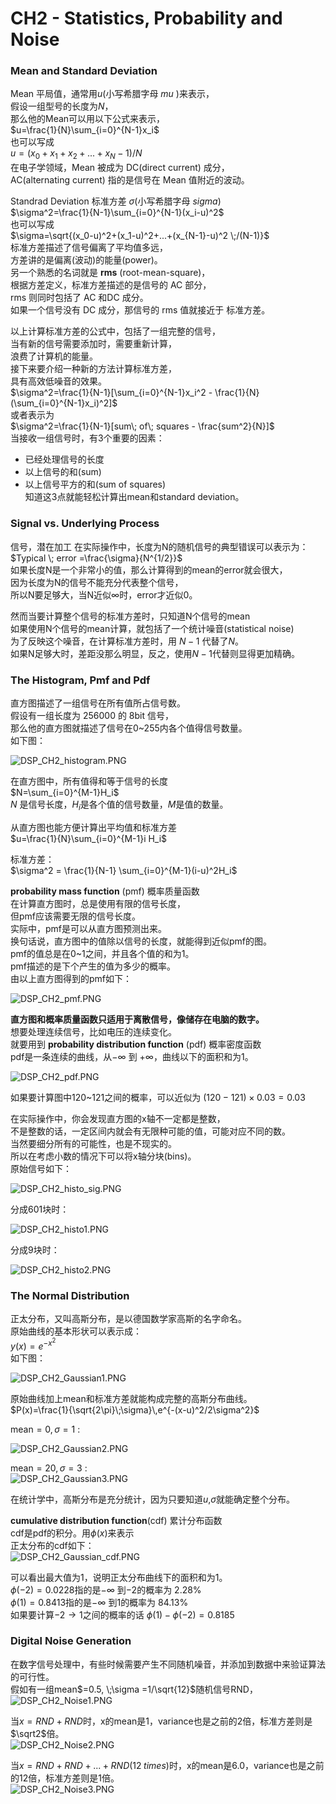 

# CH2 - Statistics, Probability and Noise

### Mean and Standard Deviation

Mean 平局值，通常用$u$(小写希腊字母 *mu* )来表示，  
假设一组型号的长度为$N$，  
那么他的Mean可以用以下公式来表示，  
$u=\frac{1}{N}\sum_{i=0}^{N-1}x_i$  
也可以写成  
$u=(x_0+ x_1 + x_2+...+x_N-1)/N$  
在电子学领域，Mean 被成为 DC(direct current) 成分，  
AC(alternating current) 指的是信号在 Mean 值附近的波动。  

Standrad Deviation 标准方差 $\sigma$(小写希腊字母 *sigma*)  
$\sigma^2=\frac{1}{N-1}\sum_{i=0}^{N-1}(x_i-u)^2$  
也可以写成  
$\sigma=\sqrt{(x_0-u)^2+(x_1-u)^2+...+(x_{N-1}-u)^2 \;/(N-1)}$  
标准方差描述了信号偏离了平均值多远，  
方差讲的是偏离(波动)的能量(power)。  
另一个熟悉的名词就是 **rms** (root-mean-square)，  
根据方差定义，标准方差描述的是信号的 AC 部分，  
rms 则同时包括了 AC 和DC 成分。  
如果一个信号没有 DC 成分，那信号的 rms 值就接近于 标准方差。  

以上计算标准方差的公式中，包括了一组完整的信号，  
当有新的信号需要添加时，需要重新计算，  
浪费了计算机的能量。  
接下来要介绍一种新的方法计算标准方差，  
具有高效低噪音的效果。  
$\sigma^2=\frac{1}{N-1}[\sum_{i=0}^{N-1}x_i^2 - \frac{1}{N}(\sum_{i=0}^{N-1}x_i)^2]$  
或者表示为  
$\sigma^2=\frac{1}{N-1}[sum\; of\; squares - \frac{sum^2}{N}]$  
当接收一组信号时，有3个重要的因素：
* 已经处理信号的长度  
* 以上信号的和(sum)  
* 以上信号平方的和(sum of squares)  
知道这3点就能轻松计算出mean和standard deviation。  

### Signal vs. Underlying Process

信号，潜在加工
在实际操作中，长度为N的随机信号的典型错误可以表示为：  
$Typical \; error =\frac{\sigma}{N^{1/2}}$  
如果长度N是一个非常小的值，那么计算得到的mean的error就会很大，  
因为长度为N的信号不能充分代表整个信号，  
所以N要足够大，当N近似$\infty$时，error才近似$0$。  

然而当要计算整个信号的标准方差时，只知道N个信号的mean  
如果使用N个信号的mean计算，就包括了一个统计噪音(statistical noise)  
为了反映这个噪音，在计算标准方差时，用 $N-1$ 代替了$N$。  
如果N足够大时，差距没那么明显，反之，使用$N-1$代替则显得更加精确。  

### The Histogram, Pmf and Pdf

直方图描述了一组信号在所有值所占信号数。  
假设有一组长度为 256000 的 8bit 信号，  
那么他的直方图就描述了信号在0~255内各个值得信号数量。  
如下图：  

![DSP_CH2_histogram.PNG](http://7xifyp.com1.z0.glb.clouddn.com/DSP_CH2_histogram.PNG)

在直方图中，所有值得和等于信号的长度  
$N=\sum_{i=0}^{M-1}H_i$  
$N$ 是信号长度，$H_i$是各个值的信号数量，$M$是值的数量。  

从直方图也能方便计算出平均值和标准方差  
$u=\frac{1}{N}\sum_{i=0}^{M-1}i H_i$  

标准方差：  
$\sigma^2 = \frac{1}{N-1} \sum_{i=0}^{M-1}(i-u)^2H_i$  

**probability mass function** (pmf) 概率质量函数  
在计算直方图时，总是使用有限的信号长度，  
但pmf应该需要无限的信号长度。  
实际中，pmf是可以从直方图预测出来。  
换句话说，直方图中的值除以信号的长度，就能得到近似pmf的图。  
pmf的值总是在0~1之间，并且各个值的和为1。  
pmf描述的是下个产生的值为多少的概率。  
由以上直方图得到的pmf如下：  

![DSP_CH2_pmf.PNG](http://7xifyp.com1.z0.glb.clouddn.com/DSP_CH2_pmf.PNG)

**直方图和概率质量函数只适用于离散信号，像储存在电脑的数字。**  
想要处理连续信号，比如电压的连续变化。  
就要用到 **probability distribution function** (pdf) 概率密度函数  
pdf是一条连续的曲线，从$-\infty$ 到 $+\infty$，曲线以下的面积和为1。  

![DSP_CH2_pdf.PNG](http://7xifyp.com1.z0.glb.clouddn.com/DSP_CH2_pdf.PNG)

如果要计算图中120~121之间的概率，可以近似为 $(120-121)\times0.03=0.03$  

在实际操作中，你会发现直方图的x轴不一定都是整数，  
不是整数的话，一定区间内就会有无限种可能的值，可能对应不同的数。  
当然要细分所有的可能性，也是不现实的。  
所以在考虑小数的情况下可以将x轴分块(bins)。  
原始信号如下：  

![DSP_CH2_histo_sig.PNG](http://7xifyp.com1.z0.glb.clouddn.com/DSP_CH2_histo_sig.PNG)

分成601块时：  

![DSP_CH2_histo1.PNG](http://7xifyp.com1.z0.glb.clouddn.com/DSP_CH2_histo1.PNG)

分成9块时：  

![DSP_CH2_histo2.PNG](http://7xifyp.com1.z0.glb.clouddn.com/DSP_CH2_histo2.PNG)

### The Normal Distribution  

正太分布，又叫高斯分布，是以德国数学家高斯的名字命名。  
原始曲线的基本形状可以表示成：  
$y(x)=e^{-x^2}$  
如下图：  

![DSP_CH2_Gaussian1.PNG](http://7xifyp.com1.z0.glb.clouddn.com/DSP_CH2_Gaussian1.PNG)

原始曲线加上mean和标准方差就能构成完整的高斯分布曲线。  
$P(x)=\frac{1}{\sqrt{2\pi}\;\sigma}\,e^{-(x-u)^2/2\sigma^2}$  

mean$=0,\sigma=1$ :  

![DSP_CH2_Gaussian2.PNG](http://7xifyp.com1.z0.glb.clouddn.com/DSP_CH2_Gaussian2.PNG)

mean$=20,\sigma=3$ :  
![DSP_CH2_Gaussian3.PNG](http://7xifyp.com1.z0.glb.clouddn.com/DSP_CH2_Gaussian3.PNG)

在统计学中，高斯分布是充分统计，因为只要知道$u$,$\sigma$就能确定整个分布。  

**cumulative distribution function**(cdf) 累计分布函数  
cdf是pdf的积分。用$\phi(x)$来表示  
正太分布的cdf如下：  
![DSP_CH2_Gaussian_cdf.PNG](http://7xifyp.com1.z0.glb.clouddn.com/DSP_CH2_Gaussian_cdf.PNG)

可以看出最大值为1，说明正太分布曲线下的面积和为1。  
$\phi(-2)=0.0228$指的是$-\infty$ 到$-2$的概率为 $2.28\%$  
$\phi(1)=0.8413$指的是$-\infty$ 到$1$的概率为 $84.13\%$  
如果要计算$-2\to1$之间的概率的话 $\phi(1)-\phi(-2)=0.8185$  

### Digital Noise Generation

在数字信号处理中，有些时候需要产生不同随机噪音，并添加到数据中来验证算法的可行性。  
假如有一组mean$=0.5, \;\sigma =1/\sqrt{12}$随机信号RND，  
![DSP_CH2_Noise1.PNG](http://7xifyp.com1.z0.glb.clouddn.com/DSP_CH2_Noise1.PNG)

当$x=RND+RND$时，x的mean是1，variance也是之前的2倍，标准方差则是$\sqrt2$倍。  
![DSP_CH2_Noise2.PNG](http://7xifyp.com1.z0.glb.clouddn.com/DSP_CH2_Noise2.PNG)

当$x=RND+RND+... +RND(12\; times)$时，x的mean是$6.0$，variance也是之前的$12$倍，标准方差则是$1$倍。  
![DSP_CH2_Noise3.PNG](http://7xifyp.com1.z0.glb.clouddn.com/DSP_CH2_Noise3.PNG)  
